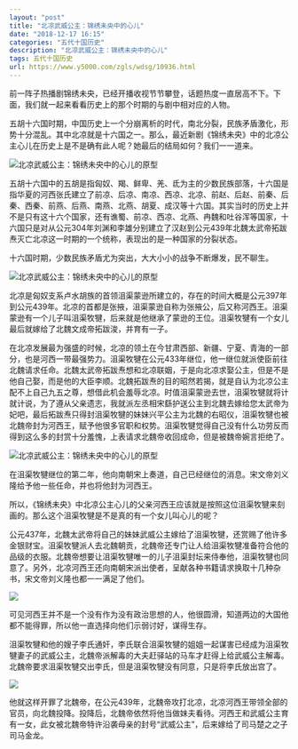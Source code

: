 ```yaml
---
layout: "post"
title: "北凉武威公主：锦绣未央中的心儿"
date: "2018-12-17 16:15"
categories: "五代十国历史"
description: "北凉武威公主：锦绣未央中的心儿"
tags: 五代十国历史
url: https://www.y5000.com/zgls/wdsg/10936.html
---
```






前一阵子热播剧锦绣未央，已经开播收视节节攀登，话题热度一直居高不下。下面，我们就一起来看看历史上的那个时期的与剧中相对应的人物。

五胡十六国时期，中国历史上一个分崩离析的时代，南北分裂，民族矛盾激化，形势十分混乱。其中北凉就是十六国之一。那么，最近新剧《锦绣未央》中的北凉公主心儿在历史上是不是确有此人呢？她最后的结局如何？我们一一道来。

![北凉武威公主：锦绣未央中的心儿的原型](/uploads/allimg/170116/6-1F1161630302M.JPG)

五胡十六国中的五胡是指匈奴、羯、鲜卑、羌、氐为主的少数民族部落，十六国是指华夏的河西张氏建立了前凉、后凉、南凉、西凉、北凉、前赵、后赵、前秦、后秦、西秦、前燕、后燕、南燕、北燕、胡夏、成汉等十六国。其实当时的历史上并不是只有这十六个国家，还有谯蜀、前凉、西凉、北燕、冉魏和吐谷浑等国家，十六国只是对从公元304年刘渊和李雄分别建立了汉赵到公元439年北魏太武帝拓跋焘灭亡北凉这一时期的一个统称，表现出的是一种国家的分裂状态。

十六国时期，少数民族矛盾尤为突出，大大小小的战争不断爆发，民不聊生。

![北凉武威公主：锦绣未央中的心儿的原型](/uploads/allimg/170116/6-1F116163113M9.JPG)

北凉是匈奴支系卢水胡族的首领沮渠蒙逊所建立的，存在的时间大概是公元397年到公元439年。北凉的首都是张掖，沮渠蒙逊自称为张掖公，后又称河西王。沮渠蒙逊有一个儿子叫沮渠牧犍，后来就是他继承了蒙逊的王位。沮渠牧犍有一个女儿最后就嫁给了北魏文成帝拓跋浚，并育有一子。

在北凉发展最为强盛的时候，北凉的领土在今甘肃西部、新疆、宁夏、青海的一部分，也是河西一带最强势力。沮渠牧犍在公元433年继位，他一继位就派使臣前往北魏请求任命。北魏太武帝拓跋焘想和北凉联姻，于是向北凉求娶公主，但是不是他自己娶，而是他的大臣李顺。北魏拓跋焘的目的昭然若揭，就是自认为北凉公主配不上自己九五之尊，想借此机会羞辱北凉。时值沮渠蒙逊去世，沮渠牧犍就将计就计说，为了遵从父亲遗志，我就派左丞相宋繇护送公主到北魏去嫁给您太武帝为妃吧，最后拓跋焘只得封沮渠牧犍的妹妹兴平公主为北魏的右昭仪，沮渠牧犍也被北魏帝封为河西王，赋予他很多官职和权势。沮渠牧犍觉得自己没有什么功劳反而得到这么多的封赏十分羞愧，上表请求北魏帝收回成命，但是被魏帝婉言拒绝了。

![北凉武威公主：锦绣未央中的心儿的原型](/uploads/allimg/170116/6-1F116163146229.JPG)

在沮渠牧犍继位的第二年，他向南朝宋上奏道，自己已经继位的消息。宋文帝刘义隆给予他一些任命，并也将他封为河西王。

所以，《锦绣未央》中北凉公主心儿的父亲河西王应该就是按照这位沮渠牧犍来刻画的。那么这个沮渠牧犍是不是真的有一个女儿叫心儿的呢？

公元437年，北魏太武帝将自己的妹妹武威公主嫁给了沮渠牧犍，还赏赐了他许多金银财宝。沮渠牧犍派人去北魏朝贡，北魏帝还专门让人给沮渠牧犍准备符合他的品级的衣服。北魏帝想要让沮渠牧犍唯一的儿子沮渠封坛来侍奉他，沮渠牧犍也同意了。另外，北凉河西王还向南朝宋派出使者，呈献各种书籍请求换取十几种杂书，宋文帝刘义隆也都一一满足了他们。

![](https://img.y5000.com/uploads/allimg/170116/163T01D7-0.jpg)

可见河西王并不是一个没有作为没有政治思想的人，他很圆滑，知道两边的大国他都不能得罪，所以他一直选择向他们示弱讨好，谋得生存。

沮渠牧犍和他的嫂子李氏通奸，李氏联合沮渠牧犍的姐姐一起谋害已经成为沮渠牧犍妻子的武威公主，北魏帝派解毒的大夫赶驿站的马车才赶得上给武威公主解毒。北魏帝要求沮渠牧犍交出李氏，但是沮渠牧犍没有同意，只是将李氏放出宫了。

![](https://img.y5000.com/uploads/allimg/170116/163T04X1-1.jpg)

他就这样开罪了北魏帝，在公元439年，北魏帝攻打北凉，北凉河西王带领全部的官员，向北魏投降。投降后，北魏帝依然将他当做妹夫看待。河西王和武威公主育有一女，此女被北魏帝特许沿袭母亲的封号“武威公主”，后来嫁给了司马楚之之子司马金龙。
